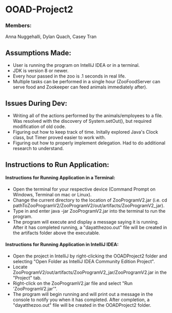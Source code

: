 # OOAD-Project2

### Members:
Anna Nuggehalli, Dylan Quach, Casey Tran

## Assumptions Made:
- User is running the program on IntelliJ IDEA or in a terminal.
- JDK is version 8 or newer.
- Every hour passed in the zoo is .1 seconds in real life.
- Multiple tasks can be performed in a single hour (ZooFoodServer can serve food and Zookeeper can feed animals immediately after).

## Issues During Dev:
- Writing all of the actions performed by the animals/employees to a file. Was resolved with the discovery of System.setOut(), but required modification of old code.
- Figuring out how to keep track of time. Initally explored Java's Clock class, but Timer proved easier to work with.
- Figuring out how to properly implement delegation. Had to do additional research to understand.

## Instructions to Run Application:
#### Instructions for Running Application in a Terminal: ####
- Open the terminal for your respective device (Command Prompt on Windows, Terminal on mac or Linux).
- Change the current directory to the location of ZooProgramV2.jar (i.e. cd pathToZooProgramV2/ZooProgramV2/out/artifacts/ZooProgramV2_jar).
- Type in and enter java -jar ZooProgramV2.jar into the terminal to run the program.
- The program will execute and display a message saying it is running. After it has completed running, a "dayatthezoo.out" file will be created in the artifacts folder above the executable.
#### Instructions for Running Application in IntelliJ IDEA: ####
- Open the project in IntelliJ by right-clicking the OOADProject2 folder and selecting "Open Folder as IntelliJ IDEA Community Edition Project".
- Locate ZooProgramV2/out/artifacts/ZooProgramV2_jar/ZooProgramV2.jar in the "Project" tab.
- Right-click on the ZooProgramV2.jar file and select "Run 'ZooProgramV2.jar'".
- The program will begin running and will print out a message in the console to notify you when it has completed. After completion, a "dayatthezoo.out" file will be created in the OOADProject2 folder.
